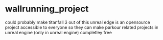 # wallrunning_project
could probably make titanfall 3 out of this
unreal edge is an opensource project accessible to everyone so they can make parkour related projects in unreal engine (only in unreal engine) completley free 
